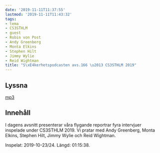 ```yaml
---
date: '2019-11-11T11:37:55'
lastmod: '2019-11-11T11:43:32'
tags:
- tema
- CS3STHLM
- guest
- Robin von Post
- Andy Greenberg
- Monta Elkins
- Stephen Hilt
- Jimmy Wylie
- Reid Wightman
title: "S\xE4kerhetspodcasten avs.166 \u2013 CS3STHLM 2019"
---
```

## Lyssna

[mp3](http://traffic.libsyn.com/sakerhetspodcasten/CS3-Eng.mp3)

## Innehåll

I dagens avsnitt presenterar våra flygande reportrar fyra intervjuer inspelade under
CS3STHLM 2019. Vi pratar med Andy Greenberg, Monta Elkins, Stephen Hilt, Jimmy Wylie
och Reid Wightman.

Inspelat: 2019-10-23/24. Längd: 01:15:38.

